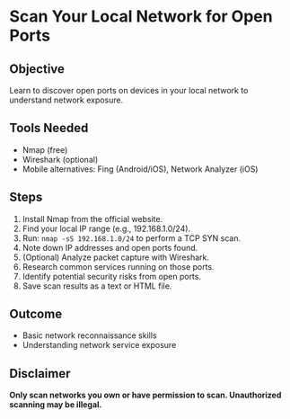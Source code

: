 # Scan Your Local Network for Open Ports

## Objective
Learn to discover open ports on devices in your local network to understand network exposure.

## Tools Needed
- Nmap (free)
- Wireshark (optional)
- Mobile alternatives: Fing (Android/iOS), Network Analyzer (iOS)

## Steps
1. Install Nmap from the official website.
2. Find your local IP range (e.g., 192.168.1.0/24).
3. Run: `nmap -sS 192.168.1.0/24` to perform a TCP SYN scan.
4. Note down IP addresses and open ports found.
5. (Optional) Analyze packet capture with Wireshark.
6. Research common services running on those ports.
7. Identify potential security risks from open ports.
8. Save scan results as a text or HTML file.

## Outcome
- Basic network reconnaissance skills
- Understanding network service exposure

## Disclaimer
**Only scan networks you own or have permission to scan. Unauthorized scanning may be illegal.**
